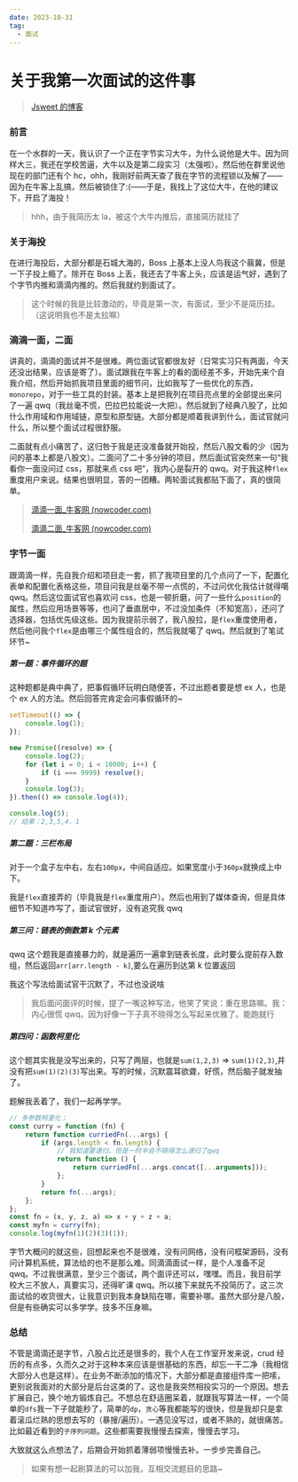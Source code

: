 ```yaml
---
date: 2023-10-31
tag:
  - 面试
---
```


# 关于我第一次面试的这件事

> [Jsweet 的博客](http://localhost:8080/blogs/)

### 前言

在一个水群的一天，我认识了一个正在字节实习大牛，为什么说他是大牛。因为同样大三，我还在学校苦逼，大牛以及是第二段实习（太强啦）。然后他在群里说他现在的部门还有个 hc，ohh，我刚好前两天查了我在字节的流程锁以及解了——因为在牛客上乱搞，然后被锁住了:(——于是，我找上了这位大牛，在他的建议下，开启了海投！

> hhh，由于我简历太 la，被这个大牛内推后，直接简历就挂了

### 关于海投

在进行海投后，大部分都是石城大海的，Boss 上基本上没人鸟我这个蒻冀，但是一下子投上瘾了。除开在 Boss 上丢，我还去了牛客上头，应该是运气好，遇到了个字节内推和滴滴内推的。然后我就约到面试了。

> 这个时候的我是比较激动的，毕竟是第一次，有面试，至少不是简历挂。（这说明我也不是太拉嘛）

### 滴滴一面，二面

讲真的，滴滴的面试并不是很难。两位面试官都很友好（日常实习只有两面，今天还没出结果，应该是寄了）。面试跟我在牛客上的看的面经差不多，开始先来个自我介绍，然后开始抓我项目里面的细节问，比如我写了一些优化的东西，`monorepo`，对于一些工具的封装。基本上是把我列在项目亮点里的全部提出来问了一遍 qwq（我丝毫不慌，巴拉巴拉能说一大把）。然后就到了经典八股了，比如什么作用域和作用域链，原型和原型链。大部分都是顺着我讲到什么，面试官就问什么，所以整个面试过程很舒服。

二面就有点小痛苦了，这归咎于我是还没准备就开始投，然后八股文看的少（因为问的基本上都是八股文）。二面问了二十多分钟的项目，然后面试官突然来一句“我看你一面没问过 css，那就来点 css 吧”，我内心是裂开的 qwq。对于我这种`flex`重度用户来说。结果也很明显，答的一团糟。两轮面试我都贴下面了，真的很简单。

> [滴滴一面\_牛客网 (nowcoder.com)](https://www.nowcoder.com/discuss/547146116937146368?sourceSSR=users)
>
> [滴滴二面\_牛客网 (nowcoder.com)](https://www.nowcoder.com/discuss/549022030604013568?sourceSSR=users)

### 字节一面

跟滴滴一样，先自我介绍和项目走一套，抓了我项目里的几个点问了一下，配置化表单和配置化表格这些，项目问我是丝毫不带一点慌的，不过问优化我估计就得噶 qwq。然后这位面试官也喜欢问 css，也是一顿折磨，问了一些什么`position`的属性，然后应用场景等等，也问了垂直居中，不过没加条件（不知宽高），还问了选择器，包括优先级这些。因为我提前示弱了，我八股拉，是`flex`重度使用者，然后他问我个`flex`是由哪三个属性组合的，然后我就噶了 qwq。然后就到了笔试环节~

##### 第一题：事件循环的题

这种题都是典中典了，把事假循环玩明白随便答，不过出题者要是想 ex 人，也是个 ex 人的方法。然后回答完肯定会问事假循环的~

```javascript
setTimeout(() => {
	console.log(1);
});

new Promise((resolve) => {
	console.log(2);
	for (let i = 0; i < 10000; i++) {
		if (i === 9999) resolve();
	}
	console.log(3);
}).then(() => console.log(4));

console.log(5);
// 结果：2,3,5,4，1
```

##### 第二题：三栏布局

对于一个盒子左中右，左右`100px`，中间自适应。如果宽度小于`360px`就换成上中下。

我是`flex`直接弄的（毕竟我是`flex`重度用户）。然后也用到了媒体查询，但是具体细节不知道咋写了，面试官很好，没有追究我 qwq

##### 第三问：链表的倒数第 k 个元素

qwq 这个题我是直接暴力的，就是遍历一遍拿到链表长度，此时要么提前存入数组，然后返回`arr[arr.length - k]`,要么在遍历到达第 k 位置返回

我这个写法给面试官干沉默了，不过也没说啥

> 我后面问面评的时候，提了一嘴这种写法，他笑了笑说：重在思路嘛。我：内心很慌 qwq。因为好像一下子真不晓得怎么写起来优雅了。能跑就行

##### 第四问：函数柯里化

这个题其实我是没写出来的，只写了两层，也就是`sum(1,2,3)` => `sum(1)(2,3)`,并没有把`sum(1)(2)(3)`写出来。写的时候，沉默震耳欲聋，好慌，然后脑子就发抽了。

题解我丢着了，我们一起再学学。

```javascript
// 多参数柯里化；
const curry = function (fn) {
	return function curriedFn(...args) {
		if (args.length < fn.length) {
			// 我知道要递归，但是一时半会不晓得怎么递归了qwq
			return function () {
				return curriedFn(...args.concat([...arguments]));
			};
		}
		return fn(...args);
	};
};
const fn = (x, y, z, a) => x + y + z + a;
const myfn = curry(fn);
console.log(myfn(1)(2)(3)(1));
```

字节大概问的就这些，回想起来也不是很难，没有问网络，没有问框架源码，没有问计算机系统，算法给的也不是那么难。同滴滴面试一样，是个人准备不足 qwq。不过我很满意，至少三个面试，两个面评还可以，嘿嘿。而且，我目前学校大三不放人，真要实习，还得旷课 qwq。所以接下来就先不投简历了。这三次面试给的收货很大，让我意识到我本身缺陷在哪，需要补哪。虽然大部分是八股，但是有些确实可以多学学。技多不压身嘛。

### 总结

不管是滴滴还是字节，八股占比还是很多的，我个人在工作室开发来说，crud 经历的有点多，久而久之对于这种本来应该是很基础的东西，却忘一干二净（我相信大部分人也是这样）。在业务不断添加的情况下，大部分都是直接组件库一把嗦，更别说我面对的大部分是后台这类的了。这也是我突然相投实习的一个原因。想去扩展自己，换个地方锻炼自己。不想总在舒适圈呆着，就跟我写算法一样，一个简单的`dfs`我一下子就能秒了，简单的`dp`，`贪心`等我都能写的很快，但是我却只是拿着滚瓜烂熟的思想去写的（暴搜/遍历）。一遇见没写过，或者不熟的，就很痛苦。比如最近看到的`子序列问题`。这些都需要我慢慢去探索，慢慢去学习。

大致就这么点想法了，后期会开始抓着薄弱项慢慢去补。一步步完善自己。

> 如果有想一起刷算法的可以加我，互相交流题目的思路~
